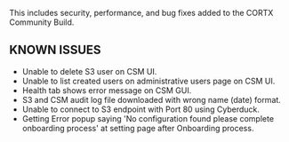 
This includes security, performance, and bug fixes added to the CORTX Community Build.


## KNOWN ISSUES

- Unable to delete S3 user on CSM UI.
- Unable to list created users on administrative users page on CSM UI.
- Health tab shows error message on CSM GUI.
- S3 and CSM audit log file downloaded with wrong name (date) format.
- Unable to connect to S3 endpoint with Port 80 using Cyberduck.
- Getting Error popup saying 'No configuration found please complete onboarding process' at setting page after Onboarding process.
